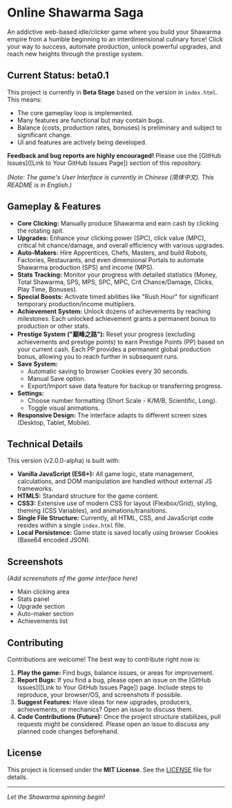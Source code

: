 # Online Shawarma Saga

An addictive web-based idle/clicker game where you build your Shawarma empire from a humble beginning to an interdimensional culinary force! Click your way to success, automate production, unlock powerful upgrades, and reach new heights through the prestige system.


## Current Status: beta0.1

  This project is currently in **Beta Stage** based on the version in `index.html`. This means:

*   The core gameplay loop is implemented.
*   Many features are functional but may contain bugs.
*   Balance (costs, production rates, bonuses) is preliminary and subject to significant change.
*   UI and features are actively being developed.

**Feedback and bug reports are highly encouraged!** Please use the [GitHub Issues]([Link to Your GitHub Issues Page]) section of this repository.

*(Note: The game's User Interface is currently in Chinese (简体中文). This README is in English.)*

## Gameplay & Features

*   **Core Clicking:** Manually produce Shawarma and earn cash by clicking the rotating spit.
*   **Upgrades:** Enhance your clicking power (SPC), click value (MPC), critical hit chance/damage, and overall efficiency with various upgrades.
*   **Auto-Makers:** Hire Apprentices, Chefs, Masters, and build Robots, Factories, Restaurants, and even dimensional Portals to automate Shawarma production (SPS) and income (MPS).
*   **Stats Tracking:** Monitor your progress with detailed statistics (Money, Total Shawarma, SPS, MPS, SPC, MPC, Crit Chance/Damage, Clicks, Play Time, Bonuses).
*   **Special Boosts:** Activate timed abilities like "Rush Hour" for significant temporary production/income multipliers.
*   **Achievement System:** Unlock dozens of achievements by reaching milestones. Each unlocked achievement grants a permanent bonus to production or other stats.
*   **Prestige System ("巅峰之路"):** Reset your progress (excluding achievements and prestige points) to earn Prestige Points (PP) based on your current cash. Each PP provides a permanent global production bonus, allowing you to reach further in subsequent runs.
*   **Save System:**
    *   Automatic saving to browser Cookies every 30 seconds.
    *   Manual Save option.
    *   Export/Import save data feature for backup or transferring progress.
*   **Settings:**
    *   Choose number formatting (Short Scale - K/M/B, Scientific, Long).
    *   Toggle visual animations.
*   **Responsive Design:** The interface adapts to different screen sizes (Desktop, Tablet, Mobile).

## Technical Details

This version (v2.0.0-alpha) is built with:

*   **Vanilla JavaScript (ES6+):** All game logic, state management, calculations, and DOM manipulation are handled without external JS frameworks.
*   **HTML5:** Standard structure for the game content.
*   **CSS3:** Extensive use of modern CSS for layout (Flexbox/Grid), styling, theming (CSS Variables), and animations/transitions.
*   **Single File Structure:** Currently, all HTML, CSS, and JavaScript code resides within a single `index.html` file.
*   **Local Persistence:** Game state is saved locally using browser Cookies (Base64 encoded JSON).

## Screenshots

*(Add screenshots of the game interface here)*
*   Main clicking area
*   Stats panel
*   Upgrade section
*   Auto-maker section
*   Achievements list

## Contributing

Contributions are welcome! The best way to contribute right now is:

1.  **Play the game:** Find bugs, balance issues, or areas for improvement.
2.  **Report Bugs:** If you find a bug, please open an issue on the [GitHub Issues]([Link to Your GitHub Issues Page]) page. Include steps to reproduce, your browser/OS, and screenshots if possible.
3.  **Suggest Features:** Have ideas for new upgrades, producers, achievements, or mechanics? Open an issue to discuss them.
4.  **Code Contributions (Future):** Once the project structure stabilizes, pull requests might be considered. Please open an issue to discuss any planned code changes beforehand.

## License

This project is licensed under the **MIT License**. See the [LICENSE](LICENSE) file for details.

---

*Let the Shawarma spinning begin!*
